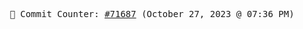 <p align="center">
    <samp>
        📮 Commit Counter: <a href="https://github.com/Javascript-void0/Javascript-void0/commits/main">#71687</a> (October 27, 2023 @ 07:36 PM)
    </samp>
</p>